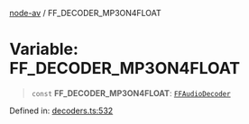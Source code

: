 [node-av](../globals.md) / FF\_DECODER\_MP3ON4FLOAT

# Variable: FF\_DECODER\_MP3ON4FLOAT

> `const` **FF\_DECODER\_MP3ON4FLOAT**: [`FFAudioDecoder`](../type-aliases/FFAudioDecoder.md)

Defined in: [decoders.ts:532](https://github.com/seydx/av/blob/f8631fc881b394300b1479f511d55cf1c370a87f/src/constants/decoders.ts#L532)

